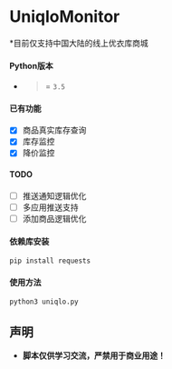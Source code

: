 # UniqloMonitor
*目前仅支持中国大陆的线上优衣库商城

#### Python版本

+  >= `3.5`

#### 已有功能
  - [x] 商品真实库存查询
  - [x] 库存监控
  - [x] 降价监控

#### TODO
  - [ ] 推送通知逻辑优化
  - [ ] 多应用推送支持
  - [ ] 添加商品逻辑优化

#### 依赖库安装

`pip install requests`

#### 使用方法
`python3 uniqlo.py`

## 声明

+ **脚本仅供学习交流，严禁用于商业用途！**
